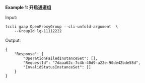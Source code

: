 **Example 1: 开启通道组**



Input: 

```
tccli gaap OpenProxyGroup --cli-unfold-argument  \
    --GroupId lg-11112222
```

Output: 
```
{
    "Response": {
        "OperationFailedInstanceSet": [],
        "RequestId": "7daaa62c-7c4b-40d9-a22e-90de42bde58d",
        "InvalidStatusInstanceSet": []
    }
}
```

